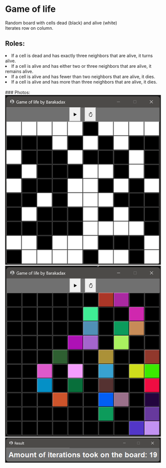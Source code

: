 # Game of life

Random board with cells dead (black) and alive (white)<br>
Iterates row on column.<br>
## Roles:<br>
<li> If a cell is dead and has exactly three neighbors that are alive, it turns alive.<br>
<li> If a cell is alive and has either two or three neighbors that are alive, it remains alive.<br>
<li> If a cell is alive and has fewer than two neighbors that are alive, it dies.<br>
<li> If a cell is alive and has more than three neighbors that are alive, it dies.<br><br>
### Photos:<br>
<img src="StartingBoard.png" title="Initialized board" alt="Initialized board"><br>
<img src="EndOfRun.png" title="Done" alt="Done"><br>
<img src="Result.png" title="Result" alt="Result"><br>
